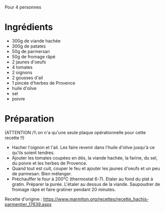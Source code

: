 Pour 4 personnes

# Ingrédients
- 300g de viande hachée
- 300g de patates
- 50g de parmersan
- 50g de fromage râpé
- 2 jaunes d'oeufs
- 4 tomates
- 2 oignons
- 2 gousses d'ail
- 1 pincée d'herbes de Provence
- huile d'olive
- sel
- poivre

# Préparation
(ATTENTION /!\ on n'a qu'une seule plaque opérationnelle pour cette recette !!)
- Hacher l'oignon et l'ail. Les faire revenir dans l'huile d'olive jusqu'à ce qu'ils soient tendres.
- Ajouter les tomates coupées en dés, la viande hachée, la farine, du sel, du poivre et les herbes de Provence.
- Quand tout est cuit, couper le feu et ajouter les jaunes d'oeufs et un peu de parmesan. Bien mélanger.
- Préchauffer le four à 200°C (thermostat 6-7). Etaler au fond du plat à gratin. Préparer la purée. L'étaler au dessus de la viande. Saupoudrer de fromage râpé et faire gratiner pendant 20 minutes.

Recette d'origine : https://www.marmiton.org/recettes/recette_hachis-parmentier_17639.aspx
